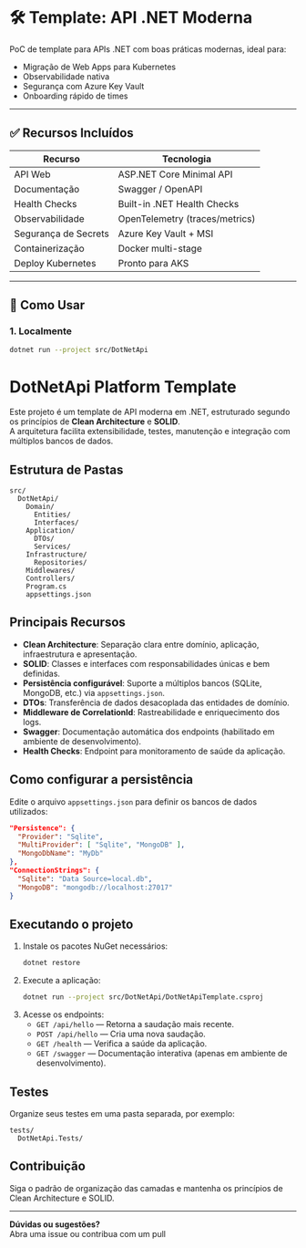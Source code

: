 # 🛠️ Template: API .NET Moderna

PoC de template para APIs .NET com boas práticas modernas, ideal para:

- Migração de Web Apps para Kubernetes
- Observabilidade nativa
- Segurança com Azure Key Vault
- Onboarding rápido de times

---

## ✅ Recursos Incluídos

| Recurso               | Tecnologia                     |
|-----------------------|--------------------------------|
| API Web               | ASP.NET Core Minimal API       |
| Documentação          | Swagger / OpenAPI              |
| Health Checks         | Built-in .NET Health Checks    |
| Observabilidade       | OpenTelemetry (traces/metrics) |
| Segurança de Secrets  | Azure Key Vault + MSI          |
| Containerização       | Docker multi-stage             |
| Deploy Kubernetes     | Pronto para AKS                |

---

## 🚀 Como Usar

### 1. Localmente

```bash
dotnet run --project src/DotNetApi
```

# DotNetApi Platform Template

Este projeto é um template de API moderna em .NET, estruturado segundo os princípios de **Clean Architecture** e **SOLID**.  
A arquitetura facilita extensibilidade, testes, manutenção e integração com múltiplos bancos de dados.

## Estrutura de Pastas

```
src/
  DotNetApi/
    Domain/
      Entities/
      Interfaces/
    Application/
      DTOs/
      Services/
    Infrastructure/
      Repositories/
    Middlewares/
    Controllers/
    Program.cs
    appsettings.json
```

## Principais Recursos

- **Clean Architecture**: Separação clara entre domínio, aplicação, infraestrutura e apresentação.
- **SOLID**: Classes e interfaces com responsabilidades únicas e bem definidas.
- **Persistência configurável**: Suporte a múltiplos bancos (SQLite, MongoDB, etc.) via `appsettings.json`.
- **DTOs**: Transferência de dados desacoplada das entidades de domínio.
- **Middleware de CorrelationId**: Rastreabilidade e enriquecimento dos logs.
- **Swagger**: Documentação automática dos endpoints (habilitado em ambiente de desenvolvimento).
- **Health Checks**: Endpoint para monitoramento de saúde da aplicação.

## Como configurar a persistência

Edite o arquivo `appsettings.json` para definir os bancos de dados utilizados:

```json
"Persistence": {
  "Provider": "Sqlite",
  "MultiProvider": [ "Sqlite", "MongoDB" ],
  "MongoDbName": "MyDb"
},
"ConnectionStrings": {
  "Sqlite": "Data Source=local.db",
  "MongoDB": "mongodb://localhost:27017"
}
```

## Executando o projeto

1. Instale os pacotes NuGet necessários:
   ```sh
   dotnet restore
   ```
2. Execute a aplicação:
   ```sh
   dotnet run --project src/DotNetApi/DotNetApiTemplate.csproj
   ```
3. Acesse os endpoints:
   - `GET /api/hello` — Retorna a saudação mais recente.
   - `POST /api/hello` — Cria uma nova saudação.
   - `GET /health` — Verifica a saúde da aplicação.
   - `GET /swagger` — Documentação interativa (apenas em ambiente de desenvolvimento).

## Testes

Organize seus testes em uma pasta separada, por exemplo:
```
tests/
  DotNetApi.Tests/
```

## Contribuição

Siga o padrão de organização das camadas e mantenha os princípios de Clean Architecture e SOLID.

---

**Dúvidas ou sugestões?**  
Abra uma issue ou contribua com um pull
